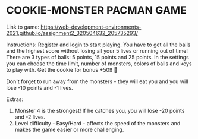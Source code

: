 # COOKIE-MONSTER PACMAN GAME
Link to game:
https://web-development-environments-2021.github.io/assignment2_320504632_205735293/

Instructions:
Register and login to start playing. 
You have to get all the balls and the highest score without losing all your 5 lives or running out of time!
There are 3 types of balls: 5 points, 15 points and 25 points.
In the settings you can choose the time limit, number of monsters, colors of balls and keys to play with.
Get the cookie for bonus +50!! :cookie:

Don't forget to run away from the monsters - they will eat you and you will lose -10 points and -1 lives.

Extras:
1. Monster 4 is the strongest! If he catches you, you will lose -20 points and -2 lives.
2. Level difficulty - Easy/Hard - affects the speed of the monsters and makes the game easier or more challenging.

